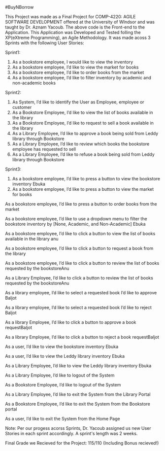 #BuyNBorrow

This Project was made as a Final Project for COMP-4220: AGILE SOFTWARE DEVELOPMENT offered at the University of WIndsor and was taught by Dr. Aznam Yacoub. The above code is the Front-end to the Application. This Application was Developed and Tested folling the XP(eXtreme Programming), an Agile Methodology. It was made acoss 3 Sprints with the following User Stories: 

Sprint1:
1. As a bookstore employee, I would like to view the inventory 
2. As a bookstore employee, I’d like to view the market for books 
3. As a bookstore employee, I’d like to order books from the market 
4. As a bookstore employee, I’d like to filter inventory by academic and non-academic books 

Sprint2:
1. As System, I’d like to identify the User as Employee, employee or customer 
2. As a Bookstore Employee, I’d like to view the list of books available in the library 
3. As a Bookstore Employee, I’d like to request to sell a book available in the   library 
4. As a Library Employee, I’d like to approve a book being sold from Leddy library through Bookstore 
5. As a Library Employee, I’d like to review which books the bookstore employee has requested to sell 
6. As a Library Employee, I’d like to refuse a book being sold from Leddy library through Bookstore 

Sprint3:
1. As a bookstore employee, I’d like to press a button to view the bookstore inventory 	Ebuka 
2. As a bookstore employee, I’d like to press a button to view the market for books 

As a bookstore employee, I’d like to press a button to order books from the market 

As a bookstore employee, I’d like to use a dropdown menu to filter the bookstore inventory by [None, Academic, and Non-Academic] Ebuka 

As a bookstore employee, I’d like to click a button to view the list of books available in the library anu 

As a bookstore employee, I’d like to click a button to request a book from the library 

As a bookstore employee, I’d like to click a button to review the list of books requested by the bookstoreAnu 

As a Library Employee, I’d like to click a button to review the list of books requested by the bookstoreAnu 

As a library employee, I’d like to select a requested book I’d like to approve Baljot 

As a library employee, I’d like to select a requested book I’d like to reject Baljot 

 As a library Employee, I’d like to click a button to approve a book requestBaljot 

 As a library Employee, I’d like to click a button to reject a book requestBaljot 

 As a user, I’d like to view the bookstore inventory Ebuka 

 As a user, I’d like to view the Leddy library inventory Ebuka 

 As a Library Employee, I’d like to view the Leddy library inventory  Ebuka 

 As a Library Employee, I’d like to logout of the System 

 As a Bookstore Employee, I’d like to logout of the System 

 As a Library Employee, I’d like to exit the System from the Library Portal 

 As a Bookstore Employee, I’d like to exit the System from the Bookstore portal 

 As a user, I’d like to exit the System from the Home Page 

Note: Per our progess acorss Sprints, Dr. Yacoub assigned us new User Stories in each sprint accordingly. A sprint's length was 2 weeks.

Final Grade we Recieved for the Project: 115/110 (Including Bonus recieved!)
